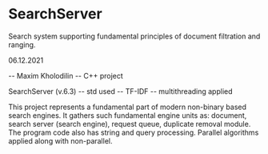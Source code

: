 # SearchServer
Search system supporting fundamental principles of document filtration and ranging.

06.12.2021

-- Maxim Kholodilin
-- C++ project

SearchServer (v.6.3)
-- std used
-- TF-IDF
-- multithreading applied

This project represents a fundamental part of modern non-binary based search engines. It gathers such fundamental engine units as: document,
search server (search engine), request queue, duplicate removal module. The program code also has string and query processing. Parallel algorithms
applied along with non-parallel. 
